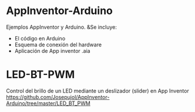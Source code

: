 # AppInventor-Arduino
Ejemplos AppInventor y Arduino. &Se incluye:
- El código en Arduino
- Esquema de conexión del hardware
- Aplicación de App inventor .aia


# LED-BT-PWM
Control del brillo de un LED mediante un deslizador (slider) en App Inventor
https://github.com/Josepujol/AppInventor-Arduino/tree/master/LED_BT_PWM

